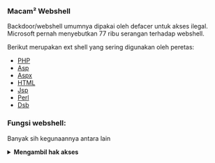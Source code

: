 
### Macam² Webshell

Backdoor/webshell umumnya dipakai oleh defacer untuk akses ilegal. Microsoft pernah menyebutkan 77 ribu serangan terhadap webshell.

Berikut merupakan ext shell yang sering digunakan oleh peretas:
- [PHP](#404)
- [Asp](#404)
- [Aspx](#404)
- [HTML](#404)
- [Jsp](#404)
- [Perl](#404)
- [Dsb](?)

### Fungsi webshell:

Banyak sih kegunaannya antara lain
<details><summary><b>Mengambil hak akses</b></summary>
Website yang mengandung backdoor/webshell biasanya akan mudah dikendalikan. Tapi banyak juga peretas yang hanya ingin mengakses/nitip file saja.
</details>






